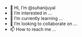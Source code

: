- 👋 Hi, I’m @suhanijuyal
- 👀 I’m interested in ...
- 🌱 I’m currently learning ...
- 💞️ I’m looking to collaborate on ...
- 📫 How to reach me ...

<!---
suhanijuyal/suhanijuyal is a ✨ special ✨ repository because its `README.md` (this file) appears on your GitHub profile.
You can click the Preview link to take a look at your changes.
--->
